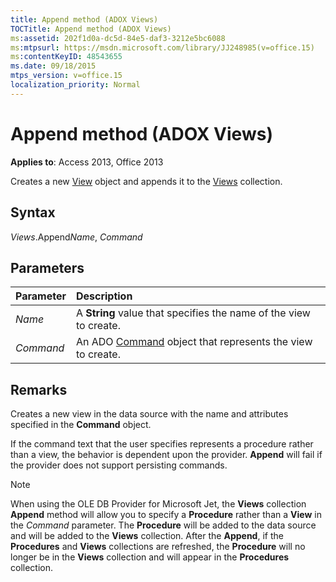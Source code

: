 ```yaml
---
title: Append method (ADOX Views)
TOCTitle: Append method (ADOX Views)
ms:assetid: 202f1d0a-dc5d-84e5-daf3-3212e5bc6088
ms:mtpsurl: https://msdn.microsoft.com/library/JJ248985(v=office.15)
ms:contentKeyID: 48543655
ms.date: 09/18/2015
mtps_version: v=office.15
localization_priority: Normal
---
```


# Append method (ADOX Views)

**Applies to**: Access 2013, Office 2013

Creates a new [View](view-object-adox.md) object and appends it to the [Views](views-collection-adox.md) collection.

## Syntax

*Views*.Append*Name*, *Command*

## Parameters

|Parameter|Description|
|:--------|:----------|
|*Name* |A **String** value that specifies the name of the view to create.|
|*Command* |An ADO [Command](command-object-ado.md) object that represents the view to create.|

## Remarks

Creates a new view in the data source with the name and attributes specified in the **Command** object.

If the command text that the user specifies represents a procedure rather than a view, the behavior is dependent upon the provider. **Append** will fail if the provider does not support persisting commands.

> [!NOTE]
> When using the OLE DB Provider for Microsoft Jet, the **Views** collection **Append** method will allow you to specify a **Procedure** rather than a **View** in the *Command* parameter. The **Procedure** will be added to the data source and will be added to the **Views** collection. After the **Append**, if the **Procedures** and **Views** collections are refreshed, the **Procedure** will no longer be in the **Views** collection and will appear in the **Procedures** collection.


